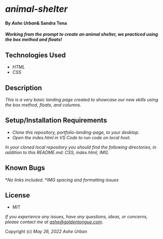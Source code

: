 # _animal-shelter_
####  By _Ashe Urban_& Sandra Tena
#### _Working from the prompt to create an animal shelter, we practiced using the box method and floats!_

## Technologies Used
* _HTML_
* _CSS_

## Description
_This is a very basic landing page created to showcase our new skills using the box method, floats, and columns._

## Setup/Installation Requirements
* _Clone this repository, portfolio-landing-page, to your desktop._
* _Open the index.html in VS Code to run code on local host._

_In your cloned local repository you should find the following directories, in addition to this README.md: CSS, index.html, IMG._

## Known Bugs

*_No links included._
*_IMG spacing and formatting issues_

## License
* MIT

_If you experience any issues, have any questions, ideas, or concerns, please contact me at ashe@goldentongue.com._

Copyright (c) _May 26, 2022_ _Ashe Urban_
